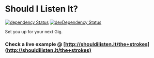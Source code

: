 Should I Listen It?
============

[![dependency Status](https://david-dm.org/sirlisko/shouldilistenit/status.svg)](https://david-dm.org/sirlisko/shouldilistenit#info=dependencies) [![devDependency Status](https://david-dm.org/sirlisko/shouldilistenit/dev-status.svg)](https://david-dm.org/sirlisko/shouldilistenit#info=devDependencies)


Set you up for your next Gig.

### Check a live example @ [http://shouldilisten.it/the+strokes](http://shouldilisten.it/the+strokes)
